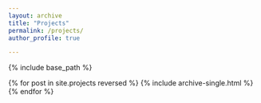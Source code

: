 ```yaml
---
layout: archive
title: "Projects"
permalink: /projects/
author_profile: true

---
```

{% include base_path %}

{% for post in site.projects reversed %}
  {% include archive-single.html %}
{% endfor %}
